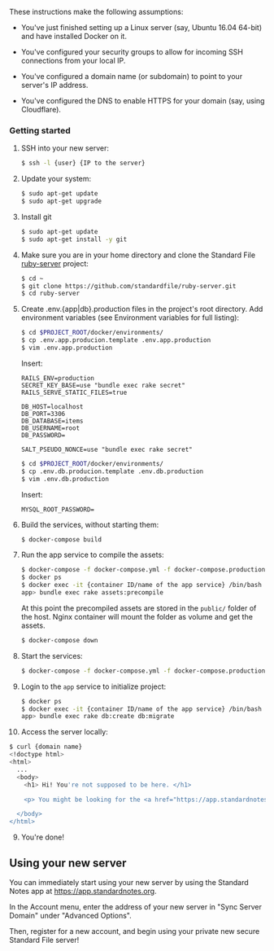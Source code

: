 These instructions make the following assumptions:
- You've just finished setting up a Linux server (say, Ubuntu 16.04 64-bit) and have installed Docker on it.

- You've configured your security groups to allow for incoming SSH connections from your local IP.

- You've configured a domain name (or subdomain) to point to your server's IP address.

- You've configured the DNS to enable HTTPS for your domain (say, using Cloudflare).

### Getting started

1. SSH into your new server:

   ``` bash
   $ ssh -l {user} {IP to the server}
   ```

2. Update your system:

   ``` bash
   $ sudo apt-get update
   $ sudo apt-get upgrade
   ```

3. Install git

   ``` bash
   $ sudo apt-get update
   $ sudo apt-get install -y git
   ```

4. Make sure you are in your home directory and clone the Standard File [ruby-server](https://github.com/standardfile/ruby-server) project:

   ``` bash
   $ cd ~
   $ git clone https://github.com/standardfile/ruby-server.git
   $ cd ruby-server
   ```

5. Create .env.{app|db}.production files in the project's root directory. Add environment variables (see Environment variables for full listing):

   ``` bash
   $ cd $PROJECT_ROOT/docker/environments/
   $ cp .env.app.producion.template .env.app.production
   $ vim .env.app.production
   ```

   Insert:

   ```
   RAILS_ENV=production
   SECRET_KEY_BASE=use "bundle exec rake secret"
   RAILS_SERVE_STATIC_FILES=true

   DB_HOST=localhost
   DB_PORT=3306
   DB_DATABASE=items
   DB_USERNAME=root
   DB_PASSWORD=

   SALT_PSEUDO_NONCE=use "bundle exec rake secret"
   ```

   ``` bash
   $ cd $PROJECT_ROOT/docker/environments/
   $ cp .env.db.producion.template .env.db.production
   $ vim .env.db.production
   ```

   Insert:

   ```
   MYSQL_ROOT_PASSWORD=
   ```

6. Build the services, without starting them:
   ``` bash
   $ docker-compose build
   ```

6. Run the app service to compile the assets:
   ``` bash
   $ docker-compose -f docker-compose.yml -f docker-compose.production.yml up app
   $ docker ps
   $ docker exec -it {container ID/name of the app service} /bin/bash
   app> bundle exec rake assets:precompile
   ```

   At this point the precompiled assets are stored in the `public/`
   folder of the host. Nginx container will mount the folder as volume
   and get the assets.

   ``` bash
   $ docker-compose down
   ```

6. Start the services:

   ``` bash
   $ docker-compose -f docker-compose.yml -f docker-compose.production.yml up -d
   ```

7. Login to the `app` service to initialize project:
   ``` bash
   $ docker ps
   $ docker exec -it {container ID/name of the app service} /bin/bash
   app> bundle exec rake db:create db:migrate
   ```

8. Access the server locally:
  ``` bash
  $ curl {domain name}
  <!doctype html>
  <html>
    ...
    <body>
      <h1> Hi! You're not supposed to be here. </h1>

      <p> You might be looking for the <a href="https://app.standardnotes.org"> Standard Notes Web App</a> or the main <a href="https://standardnotes.org"> Standard Notes Website</a>. </p>

    </body>
  </html>
  ```

9. You're done!

## Using your new server
You can immediately start using your new server by using the Standard Notes app at https://app.standardnotes.org.

In the Account menu, enter the address of your new server in "Sync Server Domain" under "Advanced Options".

Then, register for a new account, and begin using your private new secure Standard File server!
